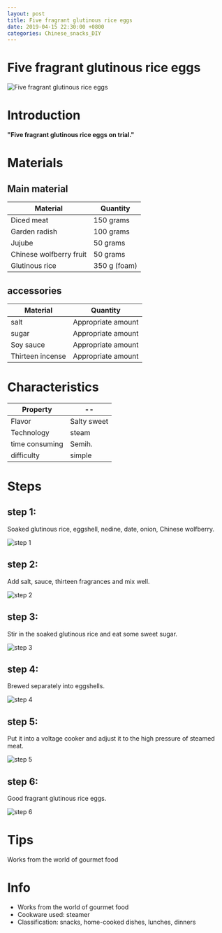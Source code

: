 ```yaml
---
layout: post
title: Five fragrant glutinous rice eggs
date: 2019-04-15 22:30:00 +0800
categories: Chinese_snacks_DIY
---
```


# Five fragrant glutinous rice eggs

![Five fragrant glutinous rice eggs]({{site.baseurl}}/img/413952/413952.jpg)

# Introduction

**"Five fragrant glutinous rice eggs on trial."**

# Materials


## Main material

Material|Quantity
--|--
Diced meat|150 grams
Garden radish|100 grams
Jujube|50 grams
Chinese wolfberry fruit|50 grams
Glutinous rice|350 g (foam)

## accessories

Material|Quantity
--|--
salt|Appropriate amount
sugar|Appropriate amount
Soy sauce|Appropriate amount
Thirteen incense|Appropriate amount

# Characteristics

Property|--
--|--
Flavor|Salty sweet
Technology|steam
time consuming|Semih.
difficulty|simple

# Steps

## step 1:

Soaked glutinous rice, eggshell, nedine, date, onion, Chinese wolfberry.

![step 1]({{site.baseurl}}/img/413952/1.jpg)

## step 2:

Add salt, sauce, thirteen fragrances and mix well.

![step 2]({{site.baseurl}}/img/413952/2.jpg)

## step 3:

Stir in the soaked glutinous rice and eat some sweet sugar.

![step 3]({{site.baseurl}}/img/413952/3.jpg)

## step 4:

Brewed separately into eggshells.

![step 4]({{site.baseurl}}/img/413952/4.jpg)

## step 5:

Put it into a voltage cooker and adjust it to the high pressure of steamed meat.

![step 5]({{site.baseurl}}/img/413952/5.jpg)

## step 6:

Good fragrant glutinous rice eggs.

![step 6]({{site.baseurl}}/img/413952/6.jpg)

# Tips

Works from the world of gourmet food

# Info

- Works from the world of gourmet food
- Cookware used: steamer
- Classification: snacks, home-cooked dishes, lunches, dinners